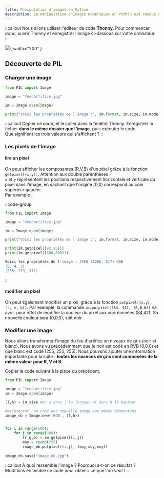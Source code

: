 ```yaml
---
title: Manipulation d'images en Python
description: La manipulation d'images numériques en Python est rendue aisée grâce au package **PIL** (Python Image Library). Nous allons faire quelques manipulations basiques.
---
```


::callout
Nous allons utiliser l'éditeur de code **Thonny**. Pour commencer donc, ouvrir Thonny et enregistrer l'image ci-dessous sur votre ordinateur.
::

![](/img/feudartifice.jpg){ width="200" }


## Découverte de PIL
### Charger une image
```py [photo-pil.py]
from PIL import Image

image = "feudartifice.jpg"

im = Image.open(image)

print("Voici les propriétés de l'image :", im.format, im.size, im.mode)
```

::callout
Copier ce code, et le coller dans la fenêtre Thonny. Enregistrer le fichier **dans le même dossier que l'image**, puis exécuter le code.  
Que signifient les trois valeurs qui s'affichent ?
::

### Les pixels de l'image
#### lire un pixel
On peut afficher les composantes (R,V,B) d'un pixel grâce à la fonction `getpixel((x,y))`. Attention aux double parenthèses !  
`x` et `y` représentent les positions respectivement horizontale et verticale du pixel dans l'image, en sachant que l'origine (0,0) correspond au coin supérieur gauche.  
Par exemple :  

::code-group
```py [photo-pil.py]
from PIL import Image

image = "feudartifice.jpg"

im = Image.open(image)

print("Voici les propriétés de l'image :", im.format, im.size, im.mode)

print(im.getpixel((92,15)))
print(im.getpixel((600,600)))

```

```bash [résultat]
Voici les propriétés de l'image : JPEG (1280, 817) RGB
(8, 4, 3)
(255, 219, 111)
```
::

#### modifier un pixel
On peut également modifier un pixel, grâce à la fonction `putpixel((x,y), (r, v, b))`.
Par exemple, la commande `im.putpixel((84, 42), (0,0,0))` va avoir pour effet de modifier la couleur du pixel aux coordonnées (84,42). Sa nouvelle couleur sera (0,0,0), soit noir.

### Modifier une image
Nous allons transformer l'image du feu d'artifice en niveaux de gris (noir et blanc). Nous avons vu précédemment que le noir est codé en RVB (0,0,0) et que blanc est codé (255, 255, 255). Nous pouvons ajouter une information importante pour la suite : **toutes les nuances de gris sont composées de la même valeur pour R, V et B**.

Copier le code suivant à la place du précédent.
```py
from PIL import Image

image = "feudartifice.jpg"
im = Image.open(image)

(l,h) = im.size #on a dans l la largeur et dans h la hauteur

#maintenant, on créé une nouvelle image aux mêmes dimensions
image_nb = Image.new('RGB', (l,h))


for i in range(500):
    for j in range(300):
        (r,g,b) = im.getpixel((i,j))
        moy = round(255)
        image_nb.putpixel((i,j), (moy,moy,moy))
        
image_nb.save("image_nb.jpg")
```

::callout
À quoi ressemble l'image ? Pourquoi a-t-on ce résultat ?  
Modifions ensemble ce code pour obtenir ce que l'on veut !
::
